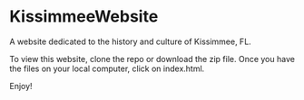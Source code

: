 # KissimmeeWebsite
A website dedicated to the history and culture of Kissimmee, FL.

To view this website, clone the repo or download the zip file. Once you have the files on your local computer, click on index.html. 

Enjoy!